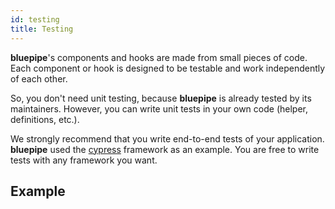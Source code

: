 ```yaml
---
id: testing
title: Testing
---
```


**bluepipe**'s components and hooks are made from small pieces of code. Each component or hook is designed to be testable and work independently of each other.

So, you don't need unit testing, because **bluepipe** is already tested by its maintainers. However, you can write unit tests in your own code (helper, definitions, etc.).

We strongly recommend that you write end-to-end tests of your application. **bluepipe** used the [cypress](https://www.cypress.io/) framework as an example. You are free to write tests with any framework you want.

## Example

<CodeSandboxExample path="with-cypress" />

